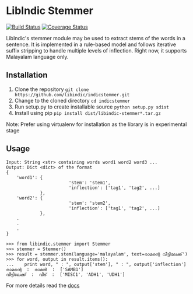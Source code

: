 # LibIndic Stemmer


[![Build Status](https://travis-ci.org/libindic/indicstemmer.svg?branch=master)](https://travis-ci.org/libindic/indicstemmer)
[![Coverage Status](https://coveralls.io/repos/github/libindic/indicstemmer/badge.svg?branch=master)](https://coveralls.io/github/libindic/indicstemmer?branch=master)


LibIndic's stemmer module may be used to extract stems of the words in a
sentence. It is implemented in a rule-based model and follows iterative suffix
stripping to handle multiple levels of inflection. Right now, it supports
Malayalam language only.

## Installation
1. Clone the repository `git clone https://github.com/libindic/indicstemmer.git`
2. Change to the cloned directory `cd indicstemmer`
3. Run setup.py to create installable source `python setup.py sdist`
4. Install using pip `pip install dist/libindic-stemmer*.tar.gz`

Note: Prefer using virtualenv for installation as the library is in experimental stage

## Usage
```
Input: String <str> containing words word1 word2 word3 ...
Output: Dict <dict> of the format
{
    'word1': {
                        'stem': 'stem1',
                        'inflection': ['tag1', 'tag2', ...]
             },
    'word2': {
                        'stem': 'stem2',
                        'inflection': ['tag1', 'tag2', ...]
             },
    .
    .
    .
}

>>> from libindic.stemmer import Stemmer
>>> stemmer = Stemmer()
>>> result = stemmer.stem(language='malayalam', text=രാമന്റെ വീട്ടിലേക്ക്')
>>> for word, output in result.items():
...    print word, " : ", output['stem'], " : ", output['inflection']
രാമന്റെ  :  രാമൻ  :  ['SAMB1']
വീട്ടിലേക്ക്  :  വീട്  :  ['MISC1', 'ADH1', 'UDH1']
```

For more details read the [docs](http://indicstemmer.rtfd.org/)
